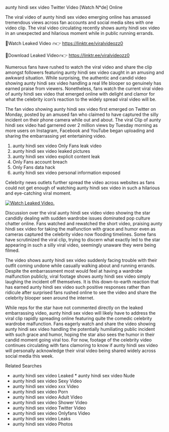 ﻿aunty hindi sex video Twitter Video [Watch N*de] Online

The viral video of ﻿aunty hindi sex video emerging online has amassed tremendous views across fan accounts and social media sites with one video clip. The viral video circulating recently shows ﻿aunty hindi sex video in an unexpected and hilarious moment while in public running errands. 

🔴Watch Leaked Video 🔥👉  https://linktr.ee/viralvideozz0 

🔴Download Leaked Video🔥👉  https://linktr.ee/viralvideozz0 

Numerous fans have rushed to watch the viral video and share the clip amongst followers featuring ﻿aunty hindi sex video caught in an amusing and awkward situation. While surprising, the authentic and candid video showing ﻿aunty hindi sex video handling a real life blooper so genuinely has earned praise from viewers. Nonetheless, fans watch the current viral video of ﻿aunty hindi sex video that emerged online with delight and clamor for what the celebrity icon’s reaction to the widely spread viral video will be.

The fan video showing ﻿aunty hindi sex video first emerged on Twitter on Monday, posted by an amused fan who claimed to have captured the silly incident on their phone camera while out and about. The viral Clip of ﻿aunty hindi sex video had garnered over 2 million views by Tuesday morning as more users on Instagram, Facebook and YouTube began uploading and sharing the embarrassing yet entertaining video. 

1. ﻿aunty hindi sex video Only Fans leak video
2. ﻿aunty hindi sex video leaked pictures
3. ﻿aunty hindi sex video explicit content leak
4. Only Fans account breach
5. Only Fans data hack
6. ﻿aunty hindi sex video personal information exposed

Celebrity news outlets further spread the video across websites as fans could not get enough of watching ﻿aunty hindi sex video in such a hilarious and eye-catching viral moment. 

[![Watch Leaked Video.](https://miro.medium.com/v2/resize:fit:828/format:webp/1*cilzJN44JGOrTw9NJCrNHA.gif "Watch Leaked Video")](https://linktr.ee/viralvideozz0)

Discussion over the viral ﻿aunty hindi sex video video showing the star candidly dealing with sudden wardrobe issues dominated pop culture chatter online. Fans watched and rewatched the short video, praising ﻿aunty hindi sex video for taking the malfunction with grace and humor even as cameras captured the celebrity video now flooding timelines. Some fans have scrutinized the viral clip, trying to discern what exactly led to the star appearing in such a silly viral video, seemingly unaware they were being filmed.

The video shows ﻿aunty hindi sex video suddenly facing trouble with their outfit coming undone while casually walking about and running errands. Despite the embarrassment most would feel at having a wardrobe malfunction publicly, viral footage shows ﻿aunty hindi sex video simply laughing the incident off themselves. It is this down-to-earth reaction that has earned ﻿aunty hindi sex video such positive responses rather than ridicule after surprised fans rushed online to see the video and share the celebrity blooper seen around the internet.  

While reps for the star have not commented directly on the leaked embarrassing video, ﻿aunty hindi sex video will likely have to address the viral clip rapidly spreading online featuring quite the comedic celebrity wardrobe malfunction. Fans eagerly watch and share the video showing ﻿aunty hindi sex video handling the potentially humiliating public incident with such grace and humor, hoping the star also sees the humor in their candid moment going viral too. For now, footage of the celebrity video continues circulating with fans clamoring to know if ﻿aunty hindi sex video will personally acknowledge their viral video being shared widely across social media this week.

Related Searches
* ﻿aunty hindi sex video Leaked
﻿* aunty hindi sex video Nude
* ﻿aunty hindi sex video Sexy Video
* ﻿aunty hindi sex video xxx Video
* ﻿aunty hindi sex video Porn
* ﻿aunty hindi sex video Adult Video
* ﻿aunty hindi sex video Shower Video
* ﻿aunty hindi sex video Twitter Video
* ﻿aunty hindi sex video Onlyfans Video
* ﻿aunty hindi sex video Leaks
* ﻿aunty hindi sex video Photos